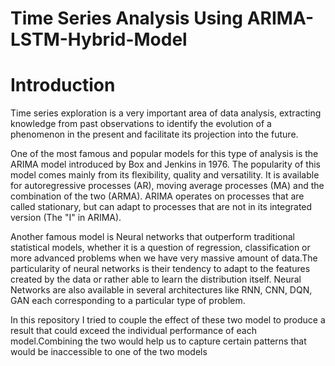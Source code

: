 # Time Series Analysis Using ARIMA-LSTM-Hybrid-Model

# Introduction

Time series exploration is a very important area of data analysis, extracting knowledge from past observations to identify the evolution of a phenomenon in the present and facilitate its projection into the future.

One of the most famous and popular models for this type of analysis is the ARIMA model introduced by Box and Jenkins in 1976. The popularity of this model comes mainly from its flexibility, quality and versatility. It is available for autoregressive processes (AR), moving average processes (MA) and the combination of the two (ARMA). ARIMA operates on processes that are called stationary, but can adapt to processes that are not in its integrated version (The "I" in ARIMA).

Another famous model is Neural networks that outperform traditional statistical models, whether it is a question of regression, classification or more advanced problems when we have very massive amount of data.The particularity of neural networks is their tendency to adapt to the features created by the data or rather able to learn the distribution itself. Neural Networks are also available in several architectures like RNN, CNN, DQN, GAN each corresponding to a particular type of problem.

In this repository I tried to couple the effect of these two model to produce a result that could exceed the individual performance of each model.Combining the two would help us to capture certain patterns that would be inaccessible to one of the two models 
